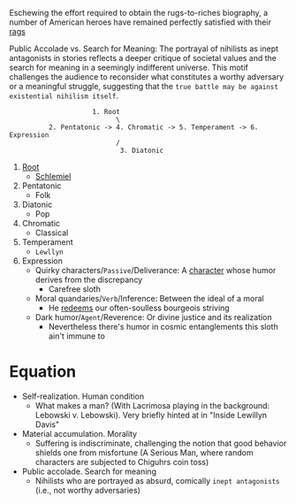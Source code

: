 Eschewing the effort required to obtain the rugs-to-riches biography, a number of American heroes have remained perfectly satisfied with their [rags](https://muse.jhu.edu/pub/3/edited_volume/chapter/1483155)

Public Accolade vs. Search for Meaning: The portrayal of nihilists as inept antagonists in stories reflects a deeper critique of societal values and the search for meaning in a seemingly indifferent universe. This motif challenges the audience to reconsider what constitutes a worthy adversary or a meaningful struggle, suggesting that the `true battle may be against existential nihilism itself`.

                         1. Root
                               \
              2. Pentatonic -> 4. Chromatic -> 5. Temperament -> 6. Expression
                               /
                                3. Diatonic

1. [Root](https://www.proquest.com/docview/1519976792?sourcetype=Scholarly%20Journals)
   - [Schlemiel](https://archive.org/details/schlemielasmoder00ruth/page/n1/mode/2up)
2. Pentatonic
   - Folk
3. Diatonic
   - Pop
4. Chromatic
   - Classical
5. Temperament
   - `Lewllyn`
6. Expression
   - Quirky characters/`Passive`/Deliverance: A [character](https://profiles.stanford.edu/eitan-kensky) whose humor derives from the discrepancy
      - Carefree sloth
   - Moral quandaries/`Verb`/Inference: Between the ideal of a moral
      - He [redeems](https://muse.jhu.edu/pub/3/edited_volume/chapter/1483155) our often-soulless bourgeois striving  
   - Dark humor/`Agent`/Reverence: Or divine justice and its realization
      - Nevertheless there's humor in cosmic entanglements this sloth ain't immune to 
 
# Equation
- Self-realization. Human condition
   - What makes a man? (With Lacrimosa playing in the background: Lebowski v. Lebowski). Very briefly hinted at in "Inside Lewillyn Davis"
- Material accumulation. Morality
   - Suffering is indiscriminate, challenging the notion that good behavior shields one from misfortune (A Serious Man, where random characters are subjected to Chiguhrs coin toss)
- Public accolade. Search for meaning
   - Nihilists who are portrayed as absurd, comically `inept antagonists` (i.e., not worthy adversaries)
